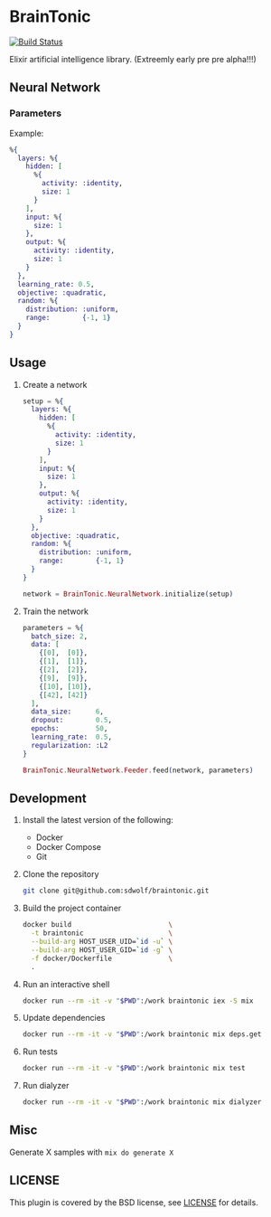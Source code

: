 # BrainTonic

[![Build Status](https://travis-ci.org/sdwolf/braintonic.svg?branch=master)](https://travis-ci.org/sdwolf/braintonic)

Elixir artificial intelligence library. (Extreemly early pre pre alpha!!!)

## Neural Network

### Parameters

Example:

```elixir
%{
  layers: %{
    hidden: [
      %{
        activity: :identity,
        size: 1
      }
    ],
    input: %{
      size: 1
    },
    output: %{
      activity: :identity,
      size: 1
    }
  },
  learning_rate: 0.5,
  objective: :quadratic,
  random: %{
    distribution: :uniform,
    range:        {-1, 1}
  }
}
```

## Usage

1. Create a network
    ```elixir
    setup = %{
      layers: %{
        hidden: [
          %{
            activity: :identity,
            size: 1
          }
        ],
        input: %{
          size: 1
        },
        output: %{
          activity: :identity,
          size: 1
        }
      },
      objective: :quadratic,
      random: %{
        distribution: :uniform,
        range:        {-1, 1}
      }
    }

    network = BrainTonic.NeuralNetwork.initialize(setup)
    ```

2. Train the network
    ```elixir
    parameters = %{
      batch_size: 2,
      data: [
        {[0],  [0]},
        {[1],  [1]},
        {[2],  [2]},
        {[9],  [9]},
        {[10], [10]},
        {[42], [42]}
      ],
      data_size:      6,
      dropout:        0.5,
      epochs:         50,
      learning_rate:  0.5,
      regularization: :L2
    }

    BrainTonic.NeuralNetwork.Feeder.feed(network, parameters)
    ```

## Development

1. Install the latest version of the following:
    * Docker
    * Docker Compose
    * Git

2. Clone the repository
    ```bash
    git clone git@github.com:sdwolf/braintonic.git
    ```

3. Build the project container
    ```bash
    docker build                        \
      -t braintonic                     \
      --build-arg HOST_USER_UID=`id -u` \
      --build-arg HOST_USER_GID=`id -g` \
      -f docker/Dockerfile              \
      .
    ```

4. Run an interactive shell
    ```bash
    docker run --rm -it -v "$PWD":/work braintonic iex -S mix
    ```

5. Update dependencies
    ```bash
    docker run --rm -it -v "$PWD":/work braintonic mix deps.get
    ```

6. Run tests
    ```bash
    docker run --rm -it -v "$PWD":/work braintonic mix test
    ```

7. Run dialyzer
    ```bash
    docker run --rm -it -v "$PWD":/work braintonic mix dialyzer
    ```

## Misc
Generate X samples with `mix do generate X`

## LICENSE

This plugin is covered by the BSD license, see [LICENSE](LICENSE) for details.
